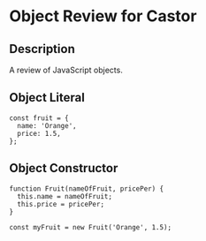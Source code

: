 # Object Review for Castor

## Description

A review of JavaScript objects.

## Object Literal

```JS
const fruit = {
  name: 'Orange',
  price: 1.5,
};
```

## Object Constructor

```JS
function Fruit(nameOfFruit, pricePer) {
  this.name = nameOfFruit;
  this.price = pricePer;
}

const myFruit = new Fruit('Orange', 1.5);
```
